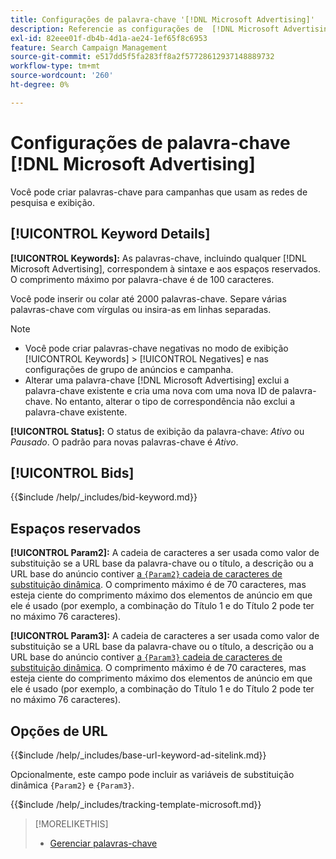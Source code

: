 ```yaml
---
title: Configurações de palavra-chave '[!DNL Microsoft Advertising]'
description: Referencie as configurações de  [!DNL Microsoft Advertising] palavras-chave.
exl-id: 82eee01f-db4b-4d1a-ae24-1ef65f8c6953
feature: Search Campaign Management
source-git-commit: e517dd5f5fa283ff8a2f57728612937148889732
workflow-type: tm+mt
source-wordcount: '260'
ht-degree: 0%

---
```


# Configurações de palavra-chave [!DNL Microsoft Advertising]

Você pode criar palavras-chave para campanhas que usam as redes de pesquisa e exibição.

## [!UICONTROL Keyword Details]

**[!UICONTROL Keywords]:** As palavras-chave, incluindo qualquer [!DNL Microsoft Advertising], correspondem à sintaxe e aos espaços reservados. O comprimento máximo por palavra-chave é de 100 caracteres.

Você pode inserir ou colar até 2000 palavras-chave. Separe várias palavras-chave com vírgulas ou insira-as em linhas separadas.

>[!NOTE]
>
>* Você pode criar palavras-chave negativas no modo de exibição [!UICONTROL Keywords] > [!UICONTROL Negatives] e nas configurações de grupo de anúncios e campanha.
>* Alterar uma palavra-chave [!DNL Microsoft Advertising] exclui a palavra-chave existente e cria uma nova com uma nova ID de palavra-chave. No entanto, alterar o tipo de correspondência não exclui a palavra-chave existente.

**[!UICONTROL Status]:** O status de exibição da palavra-chave: *Ativo* ou *Pausado*. O padrão para novas palavras-chave é *Ativo*.

## [!UICONTROL Bids]

<!-- **[!UICONTROL Bid]:** -->

{{$include /help/_includes/bid-keyword.md}}

## Espaços reservados

**[!UICONTROL Param2]:** A cadeia de caracteres a ser usada como valor de substituição se a URL base da palavra-chave ou o título, a descrição ou a URL base do anúncio contiver [a `{Param2}` cadeia de caracteres de substituição dinâmica](https://help.bingads.microsoft.com/#apex/3/en/53079/0). O comprimento máximo é de 70 caracteres, mas esteja ciente do comprimento máximo dos elementos de anúncio em que ele é usado (por exemplo, a combinação do Título 1 e do Título 2 pode ter no máximo 76 caracteres).

**[!UICONTROL Param3]:** A cadeia de caracteres a ser usada como valor de substituição se a URL base da palavra-chave ou o título, a descrição ou a URL base do anúncio contiver [a `{Param3}` cadeia de caracteres de substituição dinâmica](https://help.bingads.microsoft.com/#apex/3/en/53079/0). O comprimento máximo é de 70 caracteres, mas esteja ciente do comprimento máximo dos elementos de anúncio em que ele é usado (por exemplo, a combinação do Título 1 e do Título 2 pode ter no máximo 76 caracteres).

## Opções de URL

<!-- **[!UICONTROL Base URl]:** -->

{{$include /help/_includes/base-url-keyword-ad-sitelink.md}}

Opcionalmente, este campo pode incluir as variáveis de substituição dinâmica `{Param2}` e `{Param3}`.

<!-- **[!UICONTROL Tracking Template]:** -->

{{$include /help/_includes/tracking-template-microsoft.md}}

>[!MORELIKETHIS]
>
>* [Gerenciar palavras-chave](/help/search-social-commerce/campaign-management/campaigns/keyword-manage.md)

